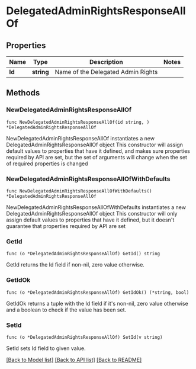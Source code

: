 # DelegatedAdminRightsResponseAllOf

## Properties

Name | Type | Description | Notes
------------ | ------------- | ------------- | -------------
**Id** | **string** | Name of the Delegated Admin Rights | 

## Methods

### NewDelegatedAdminRightsResponseAllOf

`func NewDelegatedAdminRightsResponseAllOf(id string, ) *DelegatedAdminRightsResponseAllOf`

NewDelegatedAdminRightsResponseAllOf instantiates a new DelegatedAdminRightsResponseAllOf object
This constructor will assign default values to properties that have it defined,
and makes sure properties required by API are set, but the set of arguments
will change when the set of required properties is changed

### NewDelegatedAdminRightsResponseAllOfWithDefaults

`func NewDelegatedAdminRightsResponseAllOfWithDefaults() *DelegatedAdminRightsResponseAllOf`

NewDelegatedAdminRightsResponseAllOfWithDefaults instantiates a new DelegatedAdminRightsResponseAllOf object
This constructor will only assign default values to properties that have it defined,
but it doesn't guarantee that properties required by API are set

### GetId

`func (o *DelegatedAdminRightsResponseAllOf) GetId() string`

GetId returns the Id field if non-nil, zero value otherwise.

### GetIdOk

`func (o *DelegatedAdminRightsResponseAllOf) GetIdOk() (*string, bool)`

GetIdOk returns a tuple with the Id field if it's non-nil, zero value otherwise
and a boolean to check if the value has been set.

### SetId

`func (o *DelegatedAdminRightsResponseAllOf) SetId(v string)`

SetId sets Id field to given value.



[[Back to Model list]](../README.md#documentation-for-models) [[Back to API list]](../README.md#documentation-for-api-endpoints) [[Back to README]](../README.md)


